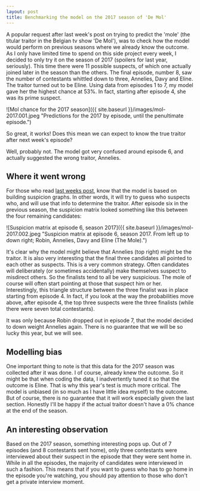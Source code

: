 ```yaml
---
layout: post
title: Benchmarking the model on the 2017 season of 'De Mol'
---
```


A popular request after last week's post on trying to predict the 'mole' (the titular traitor in the Belgian tv show 'De Mol'), was to check how the model would perform on previous seasons where we already know the outcome.
As I only have limited time to spend on this side project every week, I decided to only try it on the season of 2017 (spoilers for last year, seriously).
This time there were 11 possible suspects, of which one actually joined later in the season than the others.
The final episode, number 8, saw the number of contestants whittled down to three, Annelies, Davy and Eline.
The traitor turned out to be Eline. Using data from episodes 1 to 7, my model gave her the highest chance at 53%.
In fact, starting after episode 4, she was its prime suspect.

![Mol chance for the 2017 season]({{ site.baseurl }}/images/mol-2017.001.jpeg "Predictions for the 2017 by episode, until the penultimate episode.")

So great, it works!
Does this mean we can expect to know the true traitor after next week's episode? 

Well, probably not. The model got very confused around episode 6, and actually suggested the wrong traitor, Annelies.

## Where it went wrong

For those who read [last weeks post](https://pmeysman.github.io/DM-First-Iteration/), know that the model is based on building suspicion graphs. In other words, it will try to guess who suspects who, and will use that info to determine the traitor.
After episode six in the previous season, the suspicion matrix looked something like this between the four remaining candidates:

![Suspicion matrix at episode 6, season 2017]({{ site.baseurl }}/images/mol-2017.002.jpeg "Suspicion matrix at episode 6, season 2017. From left up to down right; Robin, Annelies, Davy and Eline (The Mole).")

It's clear why the model might believe that Annelies (top right) might be the traitor. It is also very interesting that the final three candidates all pointed to each other as suspects.
This is a very common strategy. Often candidates will deliberately (or sometimes accidentally) make themselves suspect to misdirect others. So the finalists tend to all be very suspicious.
The mole of course will often start pointing at those that suspect him or her. Interestingly, this triangle structure between the three finalist was in place starting from episode 4.
In fact, if you look at the way the probabilities move above, after episode 4, the top three suspects were the three finalists (while there were seven total contestants).

It was only because Robin dropped out in episode 7, that the model decided to down weight Annelies again.
There is no guarantee that we will be so lucky this year, but we will see.

## Modelling bias

One important thing to note is that this data for the 2017 season was collected after it was done. I of course, already knew the outcome. So it might be that when coding the data, I inadvertently tuned it so that the outcome is Eline.
That is why this year's test is much more critical. The model is unbiased (in so much as I have little idea myself) to the outcome.
But of course, there is no guarantee that it will work especially given the last section.
Honestly I'll be happy if the actual traitor doesn't have a 0% chance at the end of the season.

## An interesting observation

Based on the 2017 season, something interesting pops up.
Out of 7 episodes (and 8 contestants sent home), only three contestants were interviewed about their suspect in the episode that they were sent home in.
While in all the episodes, the majority of candidates were interviewed in such a fashion.
This means that if you want to guess who has to go home in the episode you're watching, you should pay attention to those who don't get a private interview moment.





